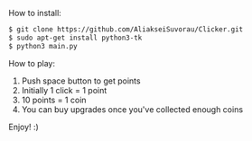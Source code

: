How to install:

```bash
$ git clone https://github.com/AliakseiSuvorau/Clicker.git
$ sudo apt-get install python3-tk
$ python3 main.py
```

How to play:
1) Push space button to get points
2) Initially 1 click = 1 point
3) 10 points = 1 coin
4) You can buy upgrades once you've collected enough coins

Enjoy! :)
